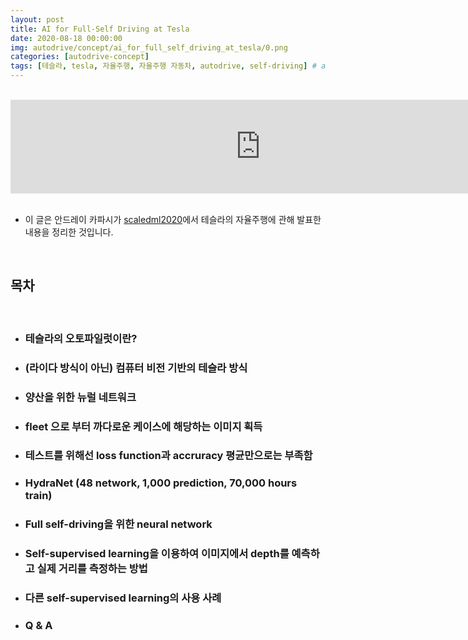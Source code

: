 ```yaml
---
layout: post
title: AI for Full-Self Driving at Tesla
date: 2020-08-18 00:00:00
img: autodrive/concept/ai_for_full_self_driving_at_tesla/0.png
categories: [autodrive-concept] 
tags: [테슬라, tesla, 자율주행, 자율주행 자동차, autodrive, self-driving] # add tag
---
```


<br>
<div style="text-align: center;">
    <iframe src="https://www.youtube.com/embed/hx7BXih7zx8" frameborder="0" allowfullscreen="true" width="800px"> </iframe>
</div>
<br>

- 이 글은 안드레이 카파시가 [scaledml2020](http://scaledml.org/2020/)에서 테슬라의 자율주행에 관해 발표한 내용을 정리한 것입니다.

<br>

## **목차**

<br>

- ### 테슬라의 오토파일럿이란?
- ### (라이다 방식이 아닌) 컴퓨터 비전 기반의 테슬라 방식
- ### 양산을 위한 뉴럴 네트워크
- ### fleet 으로 부터 까다로운 케이스에 해당하는 이미지 획득
- ### 테스트를 위해선 loss function과 accruracy 평균만으로는 부족함
- ### HydraNet (48 network, 1,000 prediction, 70,000 hours train)
- ### Full self-driving을 위한 neural network
- ### Self-supervised learning을 이용하여 이미지에서 depth를 예측하고 실제 거리를 측정하는 방법
- ### 다른 self-supervised learning의 사용 사례
- ### Q & A

<br>

